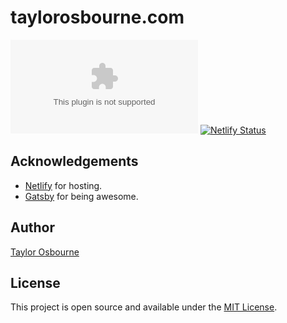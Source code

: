 # taylorosbourne.com

[![License: MIT](https://img.shields.io/github/license/taylorosbourne/taylorosbourne.com?style=flat-square&color=blue)](https://taylorosbourne.com)
[![Netlify Status](https://img.shields.io/netlify/0b930c0f-a22b-47cb-b4a4-5155c09b42e2?style=flat-square)](https://app.netlify.com/sites/taylorosbourneportfolio/deploys)

## Acknowledgements

- [Netlify](https://www.netlify.com/) for hosting.
- [Gatsby](https://www.gatsbyjs.org/) for being awesome.

## Author

[Taylor Osbourne](https://www.taylorosbourne.com)

## License

This project is open source and available under the [MIT License](LICENSE).
